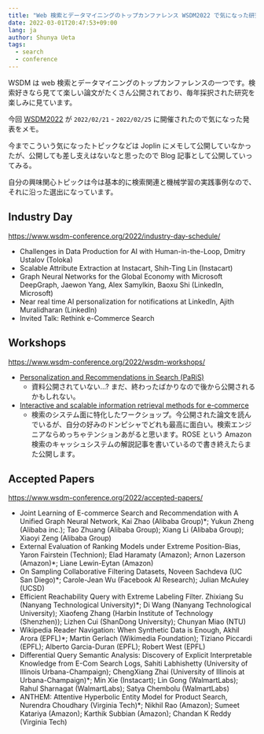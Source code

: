 ```yaml
---
title: "Web 検索とデータマイニングのトップカンファレンス WSDM2022 で気になった研究"
date: 2022-03-01T20:47:53+09:00
lang: ja
author: Shunya Ueta
tags:
  - search
  - conference
---
```


WSDM は web 検索とデータマイニングのトップカンファレンスの一つです。検索好きなら見てて楽しい論文がたくさん公開されており、毎年採択された研究を楽しみに見ています。

今回 [WSDM2022](https://www.wsdm-conference.org/2022/) が `2022/02/21` - `2022/02/25` に開催されたので気になった発表をメモ。

今までこういう気になったトピックなどは Joplin にメモして公開していなかったが、公開しても差し支えはないなと思ったので Blog 記事として公開していってみる。

自分の興味関心トピックは今は基本的に検索関連と機械学習の実践事例なので、それに沿った選出になっています。

## Industry Day

https://www.wsdm-conference.org/2022/industry-day-schedule/

- Challenges in Data Production for AI with Human-in-the-Loop, Dmitry Ustalov (Toloka)
- Scalable Attribute Extraction at Instacart, Shih-Ting Lin (Instacart)
- Graph Neural Networks for the Global Economy with Microsoft DeepGraph, Jaewon Yang, Alex Samylkin, Baoxu Shi (LinkedIn, Microsoft)
- Near real time AI personalization for notifications at LinkedIn, Ajith Muralidharan (LinkedIn)
- Invited Talk: Rethink e-Commerce Search

## Workshops

https://www.wsdm-conference.org/2022/wsdm-workshops/

- [Personalization and Recommendations in Search (PaRiS)](https://paris2022.github.io/www/index.html)
  - 資料公開されていない...? まだ、終わったばかりなので後から公開されるかもしれない。
- [Interactive and scalable information retrieval methods for e-commerce](https://isir-ecom.github.io/)
  - 検索のシステム面に特化したワークショップ。今公開された論文を読んでいるが、自分の好みのドンピシャでどれも最高に面白い。検索エンジニアならめっちゃテンションあがると思います。ROSE という Amazon 検索のキャッシュシステムの解説記事を書いているので書き終えたらまた公開します。

## Accepted Papers

https://www.wsdm-conference.org/2022/accepted-papers/

- Joint Learning of E-commerce Search and Recommendation with A Unified Graph Neural Network, Kai Zhao (Alibaba Group)\*; Yukun Zheng (Alibaba inc.); Tao Zhuang (Alibaba Group); Xiang Li (Alibaba Group); Xiaoyi Zeng (Alibaba Group)
- External Evaluation of Ranking Models under Extreme Position-Bias, Yaron Fairstein (Technion); Elad Haramaty (Amazon); Arnon Lazerson (Amazon)\*; Liane Lewin-Eytan (Amazon)
- On Sampling Collaborative Filtering Datasets, Noveen Sachdeva (UC San Diego)\*; Carole-Jean Wu (Facebook AI Research); Julian McAuley (UCSD)
- Efficient Reachability Query with Extreme Labeling Filter. Zhixiang Su (Nanyang Technological University)\*; Di Wang (Nanyang Technological University); Xiaofeng Zhang (Harbin Institute of Technology (Shenzhen)); Lizhen Cui (ShanDong University); Chunyan Miao (NTU)
- Wikipedia Reader Navigation: When Synthetic Data is Enough, Akhil Arora (EPFL)\*; Martin Gerlach (Wikimedia Foundation); Tiziano Piccardi (EPFL); Alberto Garcia-Duran (EPFL); Robert West (EPFL)
- Differential Query Semantic Analysis: Discovery of Explicit Interpretable Knowledge from E-Com Search Logs, Sahiti Labhishetty (University of Illinois Urbana-Champaign); ChengXiang Zhai (University of Illinois at Urbana-Champaign)\*; Min Xie (Instacart); Lin Gong (WalmartLabs); Rahul Sharnagat (WalmartLabs); Satya Chembolu (WalmartLabs)
- ANTHEM: Attentive Hyperbolic Entity Model for Product Search, Nurendra Choudhary (Virginia Tech)\*; Nikhil Rao (Amazon); Sumeet Katariya (Amazon); Karthik Subbian (Amazon); Chandan K Reddy (Virginia Tech)
